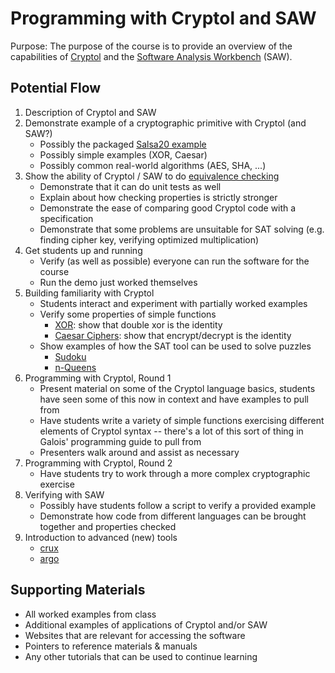 # Programming with Cryptol and SAW

Purpose: The purpose of the course is to provide an overview of the
capabilities of [Cryptol](https://github.com/GaloisInc/cryptol) and the [Software Analysis Workbench](https://github.com/GaloisInc/saw-script) (SAW).

## Potential Flow

1. Description of Cryptol and SAW
2. Demonstrate example of a cryptographic primitive with Cryptol (and SAW?)
   - Possibly the packaged [Salsa20 example](https://github.com/GaloisInc/saw-script/tree/master/examples/salsa20)
   - Possibly simple examples (XOR, Caesar)
   - Possibly common real-world algorithms (AES, SHA, ...)
3. Show the ability of Cryptol / SAW to do [equivalence checking](https://en.wikipedia.org/wiki/Formal_equivalence_checking)
   - Demonstrate that it can do unit tests as well
   - Explain about how checking properties is strictly stronger
   - Demonstrate the ease of comparing good Cryptol code with a specification
   - Demonstrate that some problems are unsuitable for SAT solving
     (e.g. finding cipher key, verifying optimized multiplication)
4. Get students up and running
   - Verify (as well as possible) everyone can run the software for the course
   - Run the demo just worked themselves
5. Building familiarity with Cryptol
   - Students interact and experiment with partially worked examples
   - Verify some properties of simple functions
      - [XOR](https://github.com/GaloisInc/cryptol/blob/master/examples/xor_cipher.cry): show that double xor is the identity
      - [Caesar Ciphers](https://github.com/GaloisInc/cryptol/blob/master/docs/ProgrammingCryptol/classic/Classic.tex): show that encrypt/decrypt is the identity
   - Show examples of how the SAT tool can be used to solve puzzles
      - [Sudoku](https://galois.com/blog/2009/03/solving-sudoku-using-cryptol)
      - [n-Queens](https://github.com/GaloisInc/cryptol/blob/master/examples/funstuff/NQueens.cry)
6. Programming with Cryptol, Round 1
   - Present material on some of the Cryptol language basics, students have seen
     some of this now in context and have examples to pull from
   - Have students write a variety of simple functions exercising different
     elements of Cryptol syntax -- there's a lot of this sort of thing in
     Galois' programming guide to pull from
   - Presenters walk around and assist as necessary
7. Programming with Cryptol, Round 2
   - Have students try to work through a more complex cryptographic exercise
8. Verifying with SAW
   - Possibly have students follow a script to verify a provided example
   - Demonstrate how code from different languages can be brought together and
     properties checked
9. Introduction to advanced (new) tools
   - [crux](https://github.com/GaloisInc/crucible)
   - [argo](https://github.com/GaloisInc/argo)

## Supporting Materials

  * All worked examples from class
  * Additional examples of applications of Cryptol and/or SAW
  * Websites that are relevant for accessing the software
  * Pointers to reference materials & manuals
  * Any other tutorials that can be used to continue learning
